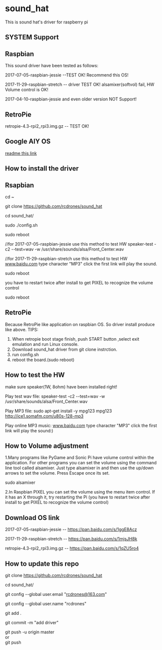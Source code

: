 # sound_hat
This is sound hat's driver for raspberry pi 


SYSTEM Support
-
Raspbian
--
This sound driver have been tested as follows:

2017-07-05-raspbian-jessie --TEST OK! Recommend this OS!

2017-11-29-raspbian-stretch -- driver TEST OK! alsamixer(softvol) fail, HW Volume control is OK! 

2017-04-10-raspbian-jessie and even older version NOT Support!


RetroPie
--
retropie-4.3-rpi2_rpi3.img.gz -- TEST OK! 


Google AIY OS
--
[readme this link](https://github.com/rcdrones/sound_hat/blob/master/aiy_os.md#info)


How to install the driver
-
Rsapbian
--
cd ~

git clone https://github.com/rcdrones/sound_hat

cd sound_hat/

sudo ./config.sh 

sudo reboot

//for 2017-07-05-raspbian-jessie use this method to test HW
speaker-test -c2 --test=wav -w /usr/share/sounds/alsa/Front_Center.wav

//for 2017-11-29-raspbian-stretch use this method to test HW
www.baidu.com type character "MP3"
click the first link will play the sound.

sudo reboot

you have to restart twice after install to get PIXEL to recognize the volume control

sudo reboot

RetroPie
--
Because RetroPie like application on raspbian OS. So driver install produce like above.
TIPS: 
1. When retropie boot stage finish, push START button ,select exit emulation and run Linux console.
2. Download sound_hat driver from git clone instrction.
3. run config.sh
4. reboot the board.(sudo reboot)



How to test the HW
-
make sure speaker(1W, 8ohm) have been installed right!

Play test wav file:
speaker-test -c2 --test=wav -w /usr/share/sounds/alsa/Front_Center.wav


Play MP3 file:
sudo apt-get install -y mpg123
mpg123 http://ice1.somafm.com/u80s-128-mp3


Play online MP3 music:
www.baidu.com type character "MP3"
click the first link will play the sound:) 


How to Volume adjustment
--
1.Many programs like PyGame and Sonic Pi have volume control within the application. For other programs you can set the volume using the command line tool called alsamixer. Just type alsamixer in and then use the up/down arrows to set the volume. Press Escape once its set.

sudo alsamixer

2.In Raspbian PIXEL you can set the volume using the menu item control. If it has an X through it, try restarting the Pi (you have to restart twice after install to get PIXEL to recognize the volume control)


Download OS link
--
2017-07-05-raspbian-jessie -- https://pan.baidu.com/s/1ggE8Acz

2017-11-29-raspbian-stretch -- https://pan.baidu.com/s/1mjsJH8k

retropie-4.3-rpi2_rpi3.img.gz -- https://pan.baidu.com/s/1qZU5ro4




How to update this repo
--

git clone https://github.com/rcdrones/sound_hat

cd sound_hat/

git config --global user.email "rcdrones@163.com"

git config --global user.name "rcdrones"

git add .

git commit -m "add driver"

git push -u origin master  
or   
git push



